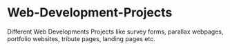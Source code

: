 # Web-Development-Projects
Different Web Developments Projects like survey forms, parallax webpages, portfolio websites, tribute pages, landing pages etc.
